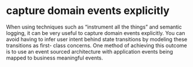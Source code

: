 # capture domain events explicitly

When using techniques such as “instrument all the things” and semantic logging, it can be very useful to capture domain events explicitly. You can avoid having to infer user intent behind state transitions by modeling these transitions as first- class concerns. One method of achieving this outcome is to use an event sourced architecture with application events being mapped to business meaningful events.

